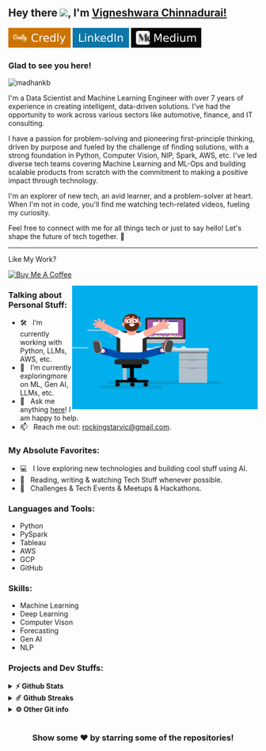 ## Hey there <img src="https://media.giphy.com/media/hvRJCLFzcasrR4ia7z/giphy.gif" width="25px">, I'm [Vigneshwara Chinnadurai!](https://github.com/VigneshwaraChinnadurai/)

[![Credly Badge](https://github.com/VigneshwaraChinnadurai/Icons_and_Images/blob/main/-Credly-cc7402.svg)](https://www.credly.com/users/vigneshwarachinnadurai)
[![Linkedin Badge](https://github.com/VigneshwaraChinnadurai/Icons_and_Images/blob/main/-LinkedIn-0e76a8.svg)](https://www.linkedin.com/in/vigneshwarac/)
[![Medium Badge](https://github.com/VigneshwaraChinnadurai/Icons_and_Images/blob/main/-Medium-080808.svg)](https://medium.com/@rockingstarvic)

### Glad to see you here! 

<p align="left"> <img src="https://komarev.com/ghpvc/?username=VigneshwaraChinnadurai&label=Profile%20views&color=0e75b6&style=flat&color=blue&base=50000" alt="madhankb" /> </p>

I'm a Data Scientist and Machine Learning Engineer with over 7 years of experience in creating intelligent, data-driven solutions. I've had the opportunity to work across various sectors like automotive, finance, and IT consulting.

I have a passion for problem-solving and pioneering first-principle thinking, driven by purpose and fueled by the challenge of finding solutions, with a strong foundation in Python, Computer Vision, NlP, Spark, AWS, etc. I've led diverse tech teams covering Machine Learning and ML-Ops and building scalable products from scratch with the commitment to making a positive impact through technology.

I'm an explorer of new tech, an avid learner, and a problem-solver at heart. When I'm not in code, you'll find me watching tech-related videos, fueling my curiosity.

Feel free to connect with me for all things tech or just to say hello! Let's shape the future of tech together. 🌟

<hr>

Like My Work?

<a href="https://www.buymeacoffee.com/vigneshwara" target="_blank"><img src="https://cdn.buymeacoffee.com/buttons/v2/default-yellow.png" alt="Buy Me A Coffee" height="60px" width="217px" ></a>

<img align="right" height="250" width="375" alt="" src="https://github.com/VigneshwaraChinnadurai/Icons_and_Images/blob/main/coder.gif" />

### Talking about Personal Stuff:

- 🛠 &nbsp; I’m currently working with Python, LLMs, AWS, etc.
- 🚀 &nbsp; I’m currently exploringmore on ML, Gen AI, LLMs, etc.
- 💬 &nbsp; Ask me anything [here](https://github.com/VigneshwaraChinnadurai/Icons_and_Images/issues/1)! I am happy to help.
- 📫 &nbsp; Reach me out: rockingstarvic@gmail.com.

### My Absolute Favorites:

- 💻 &nbsp; I love exploring new technologies and building cool stuff using AI.
- 📰 &nbsp; Reading, writing & watching Tech Stuff whenever possible.
- 🍕 &nbsp; Challenges & Tech Events & Meetups & Hackathons.

### Languages and Tools:

- Python
- PySpark
- Tableau
- AWS
- GCP
- GitHub

### Skills: 

- Machine Learning
- Deep Learning
- Computer Vison
- Forecasting
- Gen AI
- NLP

### Projects and Dev Stuffs:

<details>
  <summary><b>⚡ Github Stats</b></summary>

  <br />
  <img height="180em" src="https://github-readme-stats.vercel.app/api?username=VigneshwaraChinnadurai&show_icons=true&hide_border=true&&count_private=true&include_all_commits=true" />
  <img height="180em" src="https://github-readme-stats.vercel.app/api/top-langs/?username=VigneshwaraChinnadurai&exclude_repo=KNN-Image-Classification&show_icons=true&hide_border=true&layout=compact&langs_count=8"/>
</details>

<details>
  <summary><b>☄️ Github Streaks</b></summary>

  <br />
  <img height="180em" src="https://github-readme-streak-stats.herokuapp.com/?user=VigneshwaraChinnadurai&hide_border=true" />
</details>

<details>
  <br />
  <summary><b>⚙️ Other Git info</b></summary>
  	<ul>
       <img height="300em" src="https://github-readme-stats.vercel.app/api?username=VigneshwaraChinnadurai&show=reviews,discussions_started,discussions_answered,prs_merged,prs_merged_percentage&rank_icon=github&show_icons=true&theme=transparent" />
	</ul>
</details>

#

<div align="center">

### Show some ❤️ by starring some of the repositories!
